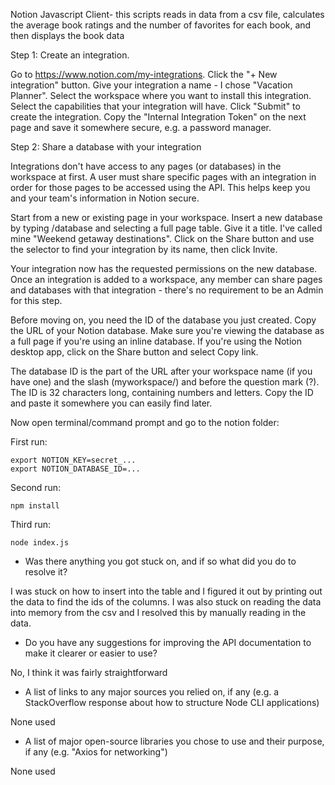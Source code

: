 Notion Javascript Client- this scripts reads in data from a csv file, calculates the average book ratings and the number of favorites for each book, and then displays the book data

Step 1: Create an integration.


Go to https://www.notion.com/my-integrations.
Click the "+ New integration" button.
Give your integration a name - I chose "Vacation Planner".
Select the workspace where you want to install this integration.
Select the capabilities that your integration will have.
Click "Submit" to create the integration.
Copy the "Internal Integration Token" on the next page and save it somewhere secure, e.g. a password manager.

Step 2: Share a database with your integration


Integrations don't have access to any pages (or databases) in the workspace at first. A user must share specific pages with an integration in order for those pages to be accessed using the API. This helps keep you and your team's information in Notion secure.

Start from a new or existing page in your workspace. Insert a new database by typing /database and selecting a full page table. Give it a title. I've called mine "Weekend getaway destinations". Click on the Share button and use the selector to find your integration by its name, then click Invite.

Your integration now has the requested permissions on the new database. Once an integration is added to a workspace, any member can share pages and databases with that integration - there's no requirement to be an Admin for this step.

Before moving on, you need the ID of the database you just created.
Copy the URL of your Notion database. Make sure you're viewing the database as a full page if you're using an inline database.
If you're using the Notion desktop app, click on the Share button and select Copy link.

The database ID is the part of the URL after your workspace name (if you have one) and the slash (myworkspace/) and before the question mark (?). The ID is 32 characters long, containing numbers and letters. Copy the ID and paste it somewhere you can easily find later.

Now open terminal/command prompt and go to the notion folder:

First run:

    export NOTION_KEY=secret_...
    export NOTION_DATABASE_ID=...

Second run:

    npm install
    
Third run:
   
    node index.js
    
- Was there anything you got stuck on, and if so what did you do to resolve it?

I was stuck on how to insert into the table and I figured it out by printing out the data to find the ids of the columns. I was also stuck on reading the data into memory from the csv and I resolved this by manually reading in the data.


- Do you have any suggestions for improving the API documentation to make it clearer or easier to use?

No, I think it was fairly straightforward


- A list of links to any major sources you relied on, if any (e.g. a StackOverflow response about how to structure Node CLI applications)

None used

- A list of major open-source libraries you chose to use and their purpose, if any (e.g. "Axios for networking")

None used
